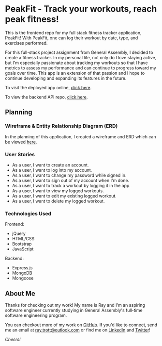 # PeakFit - Track your workouts, reach peak fitness!

This is the frontend repo for my full stack fitness tracker application, PeakFit! With PeakFit, one can log their workout by date, type, and exercises performed.

For this full-stack project assignment from General Assembly, I decided to create a fitness tracker. In my personal life, not only do I love staying active, but I'm especially passionate about tracking my workouts so that I have metrics to assess my performance and can continue to progress toward my goals over time. This app is an extension of that passion and I hope to continue developing and expanding its features in the future.

To visit the deployed app online, [click here](https://raytrott.github.io/fitness-tracker-client/).

To view the backend API repo, [click here](https://github.com/raytrott/fitness-tracker-api).

## Planning

### Wireframe & Entity Relationship Diagram (ERD)

In the planning of this application, I created a wireframe and ERD which can be viewed [here](https://i.imgur.com/ZVwXAfG.jpg).

### User Stories
- As a user, I want to create an account.
- As a user, I want to log into my account.
- As a user, I want to change my password while signed in.
- As a user, I want to sign out of my account when I'm done.
- As a user, I want to track a workout by logging it in the app.
- As a user, I want to view my logged workouts.
- As a user, I want to edit my existing logged workout.
- As a user, I want to delete my logged workout.

### Technologies Used

Frontend:
- jQuery
- HTML/CSS
- Bootstrap
- JavaScript

Backend:
- Express.js
- MongoDB
- Mongoose

## About Me

Thanks for checking out my work! My name is Ray and I'm an aspiring software engineer currently studying in General Assembly's full-time software engineering program. 

You can checkout more of my work on [GitHub](https://github.com/raytrott). If you'd like to connect, send me an email at <ray.trott@outlook.com> or find me on [LinkedIn](https://www.linkedin.com/in/ray-trott/) and [Twitter](https://twitter.com/raytrott_)!

*Cheers!*
